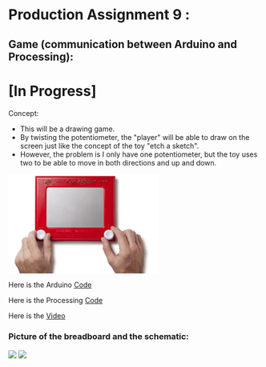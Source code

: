 # Production Assignment 9 :
## Game (communication between Arduino and Processing): 

# [In Progress]

Concept:
- This will be a drawing game.
- By twisting the potentiometer, the "player" will be able to draw on the screen just like the concept of the toy "etch a sketch".
- However, the problem is I only have one potentiometer, but the toy uses two to be able to move in both directions and up and down.

<img src="https://github.com/SalamaAlmheiri/introToIM/blob/main/June%2028/drawing%20idea.jpg" width=300 align=center>  



Here is the Arduino [Code](-)

Here is the Processing [Code](-)

Here is the [Video](-)



### **Picture of the breadboard and the schematic:**

<img src="-" width=600 align=center> 

<img src="-" width=600 align=center>  

